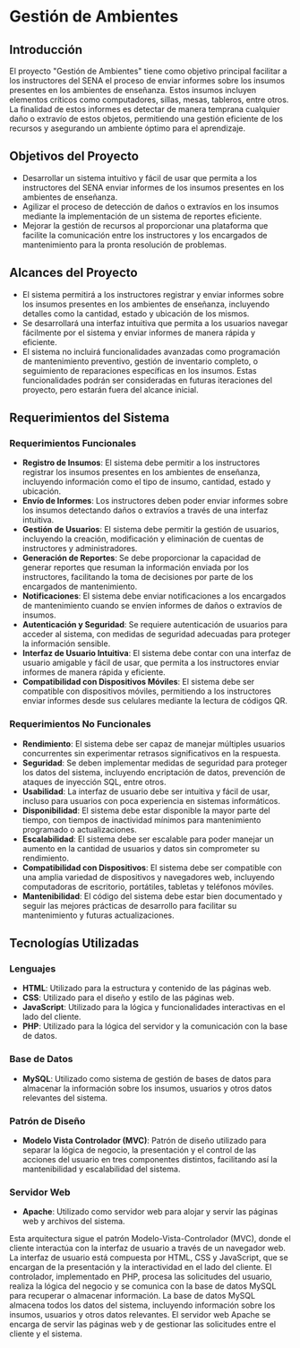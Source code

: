 # Gestión de Ambientes

## Introducción

El proyecto "Gestión de Ambientes" tiene como objetivo principal facilitar a los instructores del SENA el proceso de enviar informes sobre los insumos presentes en los ambientes de enseñanza. Estos insumos incluyen elementos críticos como computadores, sillas, mesas, tableros, entre otros. La finalidad de estos informes es detectar de manera temprana cualquier daño o extravío de estos objetos, permitiendo una gestión eficiente de los recursos y asegurando un ambiente óptimo para el aprendizaje.

## Objetivos del Proyecto

- Desarrollar un sistema intuitivo y fácil de usar que permita a los instructores del SENA enviar informes de los insumos presentes en los ambientes de enseñanza.
- Agilizar el proceso de detección de daños o extravíos en los insumos mediante la implementación de un sistema de reportes eficiente.
- Mejorar la gestión de recursos al proporcionar una plataforma que facilite la comunicación entre los instructores y los encargados de mantenimiento para la pronta resolución de problemas.

## Alcances del Proyecto

- El sistema permitirá a los instructores registrar y enviar informes sobre los insumos presentes en los ambientes de enseñanza, incluyendo detalles como la cantidad, estado y ubicación de los mismos.
- Se desarrollará una interfaz intuitiva que permita a los usuarios navegar fácilmente por el sistema y enviar informes de manera rápida y eficiente.
- El sistema no incluirá funcionalidades avanzadas como programación de mantenimiento preventivo, gestión de inventario completo, o seguimiento de reparaciones específicas en los insumos. Estas funcionalidades podrán ser consideradas en futuras iteraciones del proyecto, pero estarán fuera del alcance inicial.

## Requerimientos del Sistema

### Requerimientos Funcionales

- **Registro de Insumos**: El sistema debe permitir a los instructores registrar los insumos presentes en los ambientes de enseñanza, incluyendo información como el tipo de insumo, cantidad, estado y ubicación.
- **Envío de Informes**: Los instructores deben poder enviar informes sobre los insumos detectando daños o extravíos a través de una interfaz intuitiva.
- **Gestión de Usuarios**: El sistema debe permitir la gestión de usuarios, incluyendo la creación, modificación y eliminación de cuentas de instructores y administradores.
- **Generación de Reportes**: Se debe proporcionar la capacidad de generar reportes que resuman la información enviada por los instructores, facilitando la toma de decisiones por parte de los encargados de mantenimiento.
- **Notificaciones**: El sistema debe enviar notificaciones a los encargados de mantenimiento cuando se envíen informes de daños o extravíos de insumos.
- **Autenticación y Seguridad**: Se requiere autenticación de usuarios para acceder al sistema, con medidas de seguridad adecuadas para proteger la información sensible.
- **Interfaz de Usuario Intuitiva**: El sistema debe contar con una interfaz de usuario amigable y fácil de usar, que permita a los instructores enviar informes de manera rápida y eficiente.
- **Compatibilidad con Dispositivos Móviles**: El sistema debe ser compatible con dispositivos móviles, permitiendo a los instructores enviar informes desde sus celulares mediante la lectura de códigos QR.

### Requerimientos No Funcionales

- **Rendimiento**: El sistema debe ser capaz de manejar múltiples usuarios concurrentes sin experimentar retrasos significativos en la respuesta.
- **Seguridad**: Se deben implementar medidas de seguridad para proteger los datos del sistema, incluyendo encriptación de datos, prevención de ataques de inyección SQL, entre otros.
- **Usabilidad**: La interfaz de usuario debe ser intuitiva y fácil de usar, incluso para usuarios con poca experiencia en sistemas informáticos.
- **Disponibilidad**: El sistema debe estar disponible la mayor parte del tiempo, con tiempos de inactividad mínimos para mantenimiento programado o actualizaciones.
- **Escalabilidad**: El sistema debe ser escalable para poder manejar un aumento en la cantidad de usuarios y datos sin comprometer su rendimiento.
- **Compatibilidad con Dispositivos**: El sistema debe ser compatible con una amplia variedad de dispositivos y navegadores web, incluyendo computadoras de escritorio, portátiles, tabletas y teléfonos móviles.
- **Mantenibilidad**: El código del sistema debe estar bien documentado y seguir las mejores prácticas de desarrollo para facilitar su mantenimiento y futuras actualizaciones.

## Tecnologías Utilizadas

### Lenguajes

- **HTML**: Utilizado para la estructura y contenido de las páginas web.
- **CSS**: Utilizado para el diseño y estilo de las páginas web.
- **JavaScript**: Utilizado para la lógica y funcionalidades interactivas en el lado del cliente.
- **PHP**: Utilizado para la lógica del servidor y la comunicación con la base de datos.

### Base de Datos

- **MySQL**: Utilizado como sistema de gestión de bases de datos para almacenar la información sobre los insumos, usuarios y otros datos relevantes del sistema.

### Patrón de Diseño

- **Modelo Vista Controlador (MVC)**: Patrón de diseño utilizado para separar la lógica de negocio, la presentación y el control de las acciones del usuario en tres componentes distintos, facilitando así la mantenibilidad y escalabilidad del sistema.

### Servidor Web

- **Apache**: Utilizado como servidor web para alojar y servir las páginas web y archivos del sistema.

Esta arquitectura sigue el patrón Modelo-Vista-Controlador (MVC), donde el cliente interactúa con la interfaz de usuario a través de un navegador web. La interfaz de usuario está compuesta por HTML, CSS y JavaScript, que se encargan de la presentación y la interactividad en el lado del cliente. El controlador, implementado en PHP, procesa las solicitudes del usuario, realiza la lógica del negocio y se comunica con la base de datos MySQL para recuperar o almacenar información. La base de datos MySQL almacena todos los datos del sistema, incluyendo información sobre los insumos, usuarios y otros datos relevantes. El servidor web Apache se encarga de servir las páginas web y de gestionar las solicitudes entre el cliente y el sistema.
